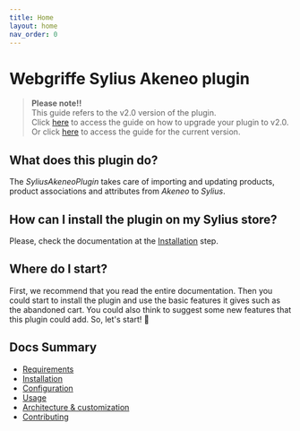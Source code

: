 ```yaml
---
title: Home
layout: home
nav_order: 0
---
```


# Webgriffe Sylius Akeneo plugin

> **Please note!!**<br />
> This guide refers to the v2.0 version of the plugin.<br />
> Click [here](../UPGRADE-2.0.md) to access the guide on how to upgrade your plugin to v2.0.<br />
> Or click [here](https://github.com/webgriffe/SyliusAkeneoPlugin/tree/1.15.4) to access the guide for the current version.

## What does this plugin do?

The _SyliusAkeneoPlugin_ takes care of importing and updating products, product associations and attributes from _Akeneo_ to _Sylius_.

## How can I install the plugin on my Sylius store?

Please, check the documentation at the [Installation](installation.html) step.

## Where do I start?

First, we recommend that you read the entire documentation. Then you could start to
install the plugin and use the basic features it gives such as the abandoned cart. You could also think to suggest some
new features that this plugin could add. So, let's start! 🚀

## Docs Summary

- [Requirements](requirements.html)
- [Installation](installation.html)
- [Configuration](configuration.html)
- [Usage](usage.html)
- [Architecture & customization](architecture_and_customization.html)
- [Contributing](contributing.html)
